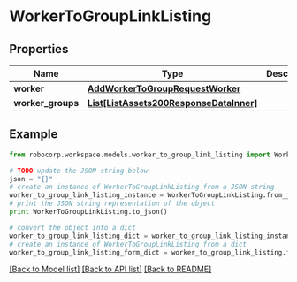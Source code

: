 # WorkerToGroupLinkListing


## Properties
Name | Type | Description | Notes
------------ | ------------- | ------------- | -------------
**worker** | [**AddWorkerToGroupRequestWorker**](AddWorkerToGroupRequestWorker.md) |  | 
**worker_groups** | [**List[ListAssets200ResponseDataInner]**](ListAssets200ResponseDataInner.md) |  | 

## Example

```python
from robocorp.workspace.models.worker_to_group_link_listing import WorkerToGroupLinkListing

# TODO update the JSON string below
json = "{}"
# create an instance of WorkerToGroupLinkListing from a JSON string
worker_to_group_link_listing_instance = WorkerToGroupLinkListing.from_json(json)
# print the JSON string representation of the object
print WorkerToGroupLinkListing.to_json()

# convert the object into a dict
worker_to_group_link_listing_dict = worker_to_group_link_listing_instance.to_dict()
# create an instance of WorkerToGroupLinkListing from a dict
worker_to_group_link_listing_form_dict = worker_to_group_link_listing.from_dict(worker_to_group_link_listing_dict)
```
[[Back to Model list]](../README.md#documentation-for-models) [[Back to API list]](../README.md#documentation-for-api-endpoints) [[Back to README]](../README.md)


